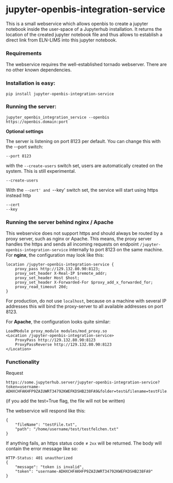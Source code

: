 # jupyter-openbis-integration-service

This is a small webservice which allows openbis to create a jupyter notebook inside the user-space of a Jupyterhub installation. It returns the location of the created jupyter notebook file and thus allows to establish a direct link from ELN-LIMS into this jupyter notebook.

### Requirements

The webservice requires the well-established tornado webserver. There are no other known dependencies.

### Installation is easy:

```
pip install jupyter-openbis-integration-service
```

### Running the server:

```
jupyter_openbis_integration_service --openbis https://openbis.domain:port 
```

**Optional settings**

The server is listening on port 8123 per default. You can change this with the --port switch:

```
--port 8123 
```

with the `--create-users` switch set, users are automatically created on the system. This is still experimental.

```
--create-users
```

With the `--cert' and `--key' switch set, the service will start using https instead http

```
--cert
--key
```

### Running the server behind nginx / Apache

This webservice does not support https and should always be routed by a proxy server, such as nginx or Apache. This means, the proxy server handles the https and sends all incoming requests on endpoint `/jupyter-openbis-integration-service` internally to port 8123 on the same machine. For **nginx**, the configuration may look like this:

```
location /jupyter-openbis-integration-service {
    proxy_pass http://129.132.80.90:8123;
    proxy_set_header X-Real-IP $remote_addr;
    proxy_set_header Host $host;
    proxy_set_header X-Forwarded-For $proxy_add_x_forwarded_for;
    proxy_read_timeout 20d;
}
```
For production, do not use `localhost`, because on a machine with several IP addresses this will bind the proxy-server to all available addresses on port 8123. 


For **Apache**, the configuration looks quite similar:

```
LoadModule proxy_module modules/mod_proxy.so
<Location /jupyter-openbis-integration-service>
    ProxyPass http://129.132.80.90:8123
    ProxyPassReverse http://129.132.80.90:8123
</Location>
```

### Functionality

Request

```
https://some.jupyterhub.server/jupyter-openbis-integration-service?token=username-ADHXCHFAKHFP9ZAIUWRT34792KWEFKDSHB238FA9&folder=test&filename=testFile.txt&test=True
```
(if you add the test=True flag, the file will not be written)

The webservice will respond like this:

```
{
    "fileName": "testFile.txt",
    "path": "/home/username/test/testfelchen.txt"
}
```

If anything fails, an https status code ≠ `2xx` will be returned. The body will contain the error message like so:

```
HTTP-Status: 401 unauthorized
{
    "message": "token is invalid",
    "token": "username-ADHXCHFAKHFP9ZAIUWRT34792KWEFKDSHB238FA9"
}
```